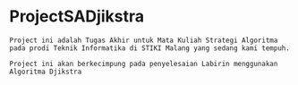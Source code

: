 # ProjectSADjikstra

	Project ini adalah Tugas Akhir untuk Mata Kuliah Strategi Algoritma pada prodi Teknik Informatika di STIKI Malang yang sedang kami tempuh.
	
	Project ini akan berkecimpung pada penyelesaian Labirin menggunakan Algoritma Djikstra